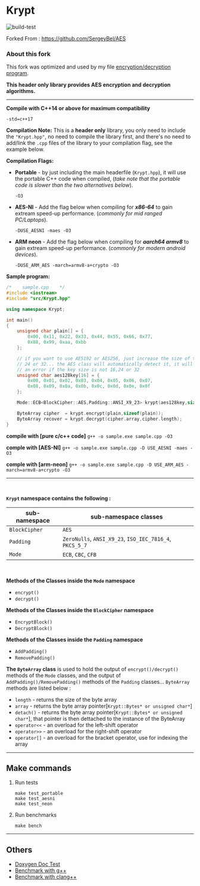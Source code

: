 # Krypt

![build-test](https://github.com/mrdcvlsc/AES/actions/workflows/build-test.yml/badge.svg)

Forked From : https://github.com/SergeyBel/AES

### About this fork

This fork was optimized and used by my file [encryption/decryption program](https://github.com/mrdcvlsc/bethela).

**This header only library provides AES encryption and decryption algorithms.**

-----------

**Compile with C++14 or above for maximum compatibility**

```
-std=c++17
```

**Compilation Note:** This is a **header only** library, you 
only need to include the ```"Krypt.hpp"```, no need to 
compile the library first, and there's no need to add/link 
the ```.cpp``` files of the library to your compilation 
flag, see the example below.

**Compilation Flags:**
- **Portable** - by just including the main headerfile 
(`Krypt.hpp`), it will use the portable C++ code when 
compiled, (_take note that the portable code is slower than 
the two alternatives below_).
    ```
    -O3
    ```

- **AES-NI** - Add the flag below when compiling for 
_**x86-64**_ to gain extream speed-up performance.
(_commonly for mid ranged PC/Laptops_).
    ```
    -DUSE_AESNI -maes -O3
    ```

- **ARM neon** - Add the flag below when compiling for 
_**aarch64 armv8**_ to gain extream speed-up performance. 
(_commonly for modern android devices_).
    ```
    -DUSE_ARM_AES -march=armv8-a+crypto -O3
    ```

**Sample program:**

```c++
/*    sample.cpp    */
#include <iostream>
#include "src/Krypt.hpp"

using namespace Krypt;

int main()
{
    unsigned char plain[] = {
        0x00, 0x11, 0x22, 0x33, 0x44, 0x55, 0x66, 0x77,
        0x88, 0x99, 0xaa, 0xbb
    };

    // if you want to use AES192 or AES256, just increase the size of the key to
    // 24 or 32... the AES class will automatically detect it, it will aslo throw
    // an error if the key size is not 16,24 or 32
    unsigned char aes128key[16] = {
        0x00, 0x01, 0x02, 0x03, 0x04, 0x05, 0x06, 0x07,
        0x08, 0x09, 0x0a, 0x0b, 0x0c, 0x0d, 0x0e, 0x0f
    };

    Mode::ECB<BlockCipher::AES,Padding::ANSI_X9_23> krypt(aes128key,sizeof(aes128key));

    ByteArray cipher  = krypt.encrypt(plain,sizeof(plain));
    ByteArray recover = krypt.decrypt(cipher.array,cipher.length);
}
```

**compile with [pure c/c++ code]** ```g++ -o sample.exe sample.cpp -O3```

**comple with [AES-NI]** ```g++ -o sample.exe sample.cpp -D USE_AESNI -maes -O3```

**comple with [arm-neon]** ```g++ -o sample.exe sample.cpp -D USE_ARM_AES -march=armv8-a+crypto -O3```

-------------

<br>

**```Krypt``` namespace contains the following :**

| sub-namespace | sub-namespace classes |
| --- | --- |
| ```BlockCipher``` | ```AES``` |
| ```Padding``` | ```ZeroNulls```, ```ANSI_X9_23```, ```ISO_IEC_7816_4```, ```PKCS_5_7``` |
| ```Mode``` | ```ECB```, ```CBC```, ```CFB``` |

<br>

**Methods of the Classes inside the ```Mode``` namespace**
- ```encrypt()```
- ```decrypt()```

**Methods of the Classes inside the ```BlockCipher``` namespace**
- ```EncryptBlock()```
- ```DecryptBlock()```

**Methods of the Classes inside the ```Padding``` namespace**
- ```AddPadding()```
- ```RemovePadding()```

**The ```ByteArray``` class** is used to hold the output of ```encrypt()/decrypt()``` methods of the ```Mode``` classes, and the output of ```AddPadding()/RemovePadding()``` methods of the ```Padding``` classes... ```ByteArray``` methods are listed below :
- ```length``` - returns the size of the byte array
- ```array``` - returns the byte array pointer[```Krypt::Bytes* or unsigned char*```]
- ```detach()``` - returns the byte array pointer[```Krypt::Bytes* or unsigned char*```], that pointer is then dettached to the instance of the ByteArray
- ```operator<<``` - an overload for the left-shift operator
- ```operator>>``` - an overload for the right-shift operator
- ```operator[]``` - an overload for the bracket operator, use for indexing the array

-----------

## **Make commands**

1. Run tests

    ```shell
    make test_portable
    make test_aesni
    make test_neon
    ```

2. Run benchmarks

    ```shell
    make bench
    ```

-----------

## **Others**

- [Doxygen Doc Test](https://mrdcvlsc.github.io/Krypt/)
- [Benchmark with g++](docs/benchmarks/benchmark-g%2B%2B.md)
- [Benchmark with clang++](docs/benchmarks/benchmark-clang%2B%2B.md)
